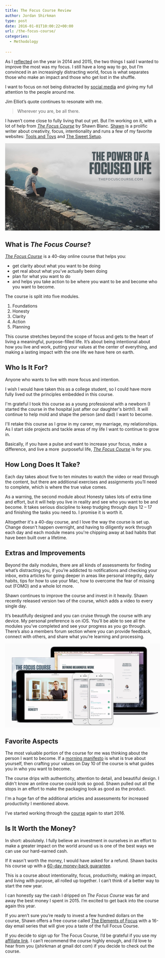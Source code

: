 ```yaml
---
title: The Focus Course Review
author: Jordan Shirkman
type: post
date: 2016-01-01T10:00:22+00:00
url: /the-focus-course/
categories:
  - Methodology

---
```

As I [reflected](https://jshirk.com/blog/reflecting-on-the-year/) on the year in 2014 and 2015, the two things I said I wanted to improve the most was my focus. I still have a long way to go, but I’m convinced in an increasingly distracting world, focus is what separates those who make an impact and those who get lost in the shuffle.

I want to focus on not being distracted by [social media](https://jshirk.com/blog/not-social-media/) and giving my full attention to the people around me.

Jim Elliot’s quote continues to resonate with me.

> Wherever you are, be all there.

I haven’t come close to fully living that out yet. But I’m working on it, with a lot of help from _[The Focus Course](https://thefocuscourse.com/?ref=4)_ by Shawn Blanc. [Shawn](http://shawnblanc.net) is a prolific writer about creativity, focus, intentionality and runs a few of my favorite websites: [Tools and Toys](http://toolsandtoys.net) and [The Sweet Setup](http://thesweetsetup.com).

![Image](/static/images/the-focus-course.jpeg) 

## What is _The Focus Course_?

[_The Focus Course_](https://thefocuscourse.com/?ref=4) is a 40-day online course that helps you:

  * get clarity about what you want to be doing
  * get real about what you’ve actually been doing
  * plan for what you want to do
  * and helps you take action to be where you want to be and become who you want to become.

The course is split into five modules.

  1. Foundations
  2. Honesty
  3. Clarity
  4. Action
  5. Planning

This course stretches beyond the scope of focus and gets to the heart of living a meaningful, purpose-filled life. It’s about being intentional about how you live and work, putting your values at the center of everything, and making a lasting impact with the one life we have here on earth.

## Who Is It For?

Anyone who wants to live with more focus and intention.

I wish I would have taken this as a college student, so I could have more fully lived out the principles embedded in this course.

I'm grateful I took this course as a young professional with a newborn (I started the course&nbsp;in the hospital just after our daughter's birth!). It will continue to help mold and shape the person (and dad) I want to become.

I'll retake this course as I grow in my career, my marriage, my relationships. As I start side projects and tackle areas of my life I want to continue to grow in.

Basically, if you have a pulse and want to increase your focus, make a difference, and live a more &nbsp;purposeful life, _[The Focus Course](https://thefocuscourse.com/?ref=4)_ is for you.

## How Long Does It Take?

Each day takes about five to ten minutes to watch the video or read through the content, but there are additional exercises and assignments you’ll need to complete, which is where the true value comes.

As a warning, the second module about Honesty takes lots of extra time and effort, but it will help you live in reality and see who you want to be and become. It takes serious discipline to keep trudging through days 12 &#8211; 17 and finishing the tasks you need to. I promise it is worth it.

Altogether it's a 40-day course, and I love the way the course is set up. Change doesn't happen overnight, and having to diligently work through each day and each module means you're chipping away at bad habits that have been built over a lifetime.

## Extras and Improvements

Beyond the daily modules, there are all kinds of assessments for finding what’s distracting you, if you’re addicted to notifications and checking your inbox, extra articles for going deeper in areas like personal integrity, daily habits, tips for how to use your Mac, how to overcome the fear of missing out (FOMO) and a whole lot more.

Shawn continues to improve the course and invest in it heavily. Shawn recently released version two of the course, which adds a video to every single day.

It’s beautifully designed and you can cruise through the course with any device. My personal preference is on iOS. You’ll be able to see all the modules you’ve completed and see your progress as you go through. There’s also a members forum section where you can provide feedback, connect with others, and share what you’re learning and processing.

![Image](/static/images/image53-1.jpeg) 

## Favorite Aspects

The most valuable portion of the course for me was thinking about the person I want to become. If a [morning manifesto](https://jshirk.com/blog/morning-manifesto) is what is true about yourself, then crafting your values on Day 10 of the course is what guides you in who you want to become.

The course drips with authenticity, attention to detail, and beautiful design. I didn't know an online course could look so good. Shawn pulled out all the stops in an effort to make the packaging look as good as the product.

I'm a huge fan of the additional articles and assessments for increased productivity I mentioned above.

I’ve started working through the [course](https://thefocuscourse.com/?ref=4) again to start 2016.

## Is It Worth the Money?

In short: absolutely. I fully believe an investment in ourselves in an effort to make a greater impact on the world around us is one of the best ways we can use our hard-earned cash.

If it wasn't worth the money, I would have asked for a refund.&nbsp;Shawn backs his course up with a [60-day money-back guarantee](http://shawnblanc.net/2015/12/money-back-guarantees/).

This is a course about intentionality, focus, productivity, making an impact, and living with purpose, all rolled up together. I can’t think of a better way to start the new year.

I can honestly say the cash&nbsp;I dripped&nbsp;on _The Focus Course_ was far and away the best money I spent in 2015. I’m excited to get back into the course again this year.

If you aren’t sure you’re ready to invest&nbsp;a few hundred dollars on the course, Shawn offers a free course called [The Elements of Focus](https://thefocuscourse.com/class/faq.html) with a 16-day email series that will give you a taste of the full Focus Course.

If you decide to sign up for The Focus Course, I’d be grateful if you use my [affiliate link](https://thefocuscourse.com/?ref=4). I can’t recommend the course highly enough, and I’d love to hear from you (jshirkman at gmail dot com) if you decide to check out the course.
